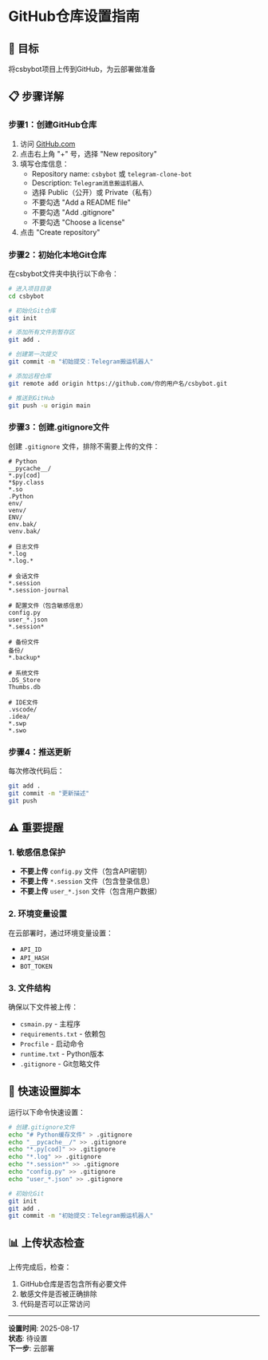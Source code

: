 # GitHub仓库设置指南

## 🎯 目标
将csbybot项目上传到GitHub，为云部署做准备

## 📋 步骤详解

### 步骤1：创建GitHub仓库
1. 访问 [GitHub.com](https://github.com/)
2. 点击右上角 "+" 号，选择 "New repository"
3. 填写仓库信息：
   - Repository name: `csbybot` 或 `telegram-clone-bot`
   - Description: `Telegram消息搬运机器人`
   - 选择 Public（公开）或 Private（私有）
   - 不要勾选 "Add a README file"
   - 不要勾选 "Add .gitignore"
   - 不要勾选 "Choose a license"
4. 点击 "Create repository"

### 步骤2：初始化本地Git仓库
在csbybot文件夹中执行以下命令：

```bash
# 进入项目目录
cd csbybot

# 初始化Git仓库
git init

# 添加所有文件到暂存区
git add .

# 创建第一次提交
git commit -m "初始提交：Telegram搬运机器人"

# 添加远程仓库
git remote add origin https://github.com/你的用户名/csbybot.git

# 推送到GitHub
git push -u origin main
```

### 步骤3：创建.gitignore文件
创建 `.gitignore` 文件，排除不需要上传的文件：

```gitignore
# Python
__pycache__/
*.py[cod]
*$py.class
*.so
.Python
env/
venv/
ENV/
env.bak/
venv.bak/

# 日志文件
*.log
*.log.*

# 会话文件
*.session
*.session-journal

# 配置文件（包含敏感信息）
config.py
user_*.json
*.session*

# 备份文件
备份/
*.backup*

# 系统文件
.DS_Store
Thumbs.db

# IDE文件
.vscode/
.idea/
*.swp
*.swo
```

### 步骤4：推送更新
每次修改代码后：

```bash
git add .
git commit -m "更新描述"
git push
```

## ⚠️ 重要提醒

### 1. 敏感信息保护
- **不要上传** `config.py` 文件（包含API密钥）
- **不要上传** `*.session` 文件（包含登录信息）
- **不要上传** `user_*.json` 文件（包含用户数据）

### 2. 环境变量设置
在云部署时，通过环境变量设置：
- `API_ID`
- `API_HASH`
- `BOT_TOKEN`

### 3. 文件结构
确保以下文件被上传：
- `csmain.py` - 主程序
- `requirements.txt` - 依赖包
- `Procfile` - 启动命令
- `runtime.txt` - Python版本
- `.gitignore` - Git忽略文件

## 🔧 快速设置脚本

运行以下命令快速设置：

```bash
# 创建.gitignore文件
echo "# Python缓存文件" > .gitignore
echo "__pycache__/" >> .gitignore
echo "*.py[cod]" >> .gitignore
echo "*.log" >> .gitignore
echo "*.session*" >> .gitignore
echo "config.py" >> .gitignore
echo "user_*.json" >> .gitignore

# 初始化Git
git init
git add .
git commit -m "初始提交：Telegram搬运机器人"
```

## 📊 上传状态检查

上传完成后，检查：
1. GitHub仓库是否包含所有必要文件
2. 敏感文件是否被正确排除
3. 代码是否可以正常访问

---

**设置时间**: 2025-08-17  
**状态**: 待设置  
**下一步**: 云部署
